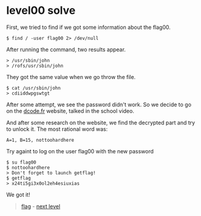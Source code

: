 # level00 solve

First, we tried to find if we got some information about the flag00.

```
$ find / -user flag00 2> /dev/null
```

After running the command, two results appear.

```
> /usr/sbin/john
> /rofs/usr/sbin/john
```

They got the same value when we go throw the file.

```
$ cat /usr/sbin/john
> cdiiddwpgswtgt
```

After some attempt, we see the password didn't work.
So we decide to go on the <a href="dcode.f">dcode.fr</a> website, talked in the school video.

And after some research on the website, we find the decrypted part and try to unlock it.
The most rational word was:

` A=1, B=15, nottoohardhere `

Try againt to log on the user flag00 with the new password

```
$ su flag00
$ nottoohardhere
> Don't forget to launch getflag!
$ getflag
> x24ti5gi3x0ol2eh4esiuxias
```

We got it!

> <a href="../flag">flag</a> - <a href="../../level01">next level</a></p>